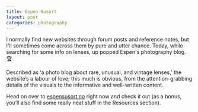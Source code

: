 ```yaml
---
title: Espen Susort
layout: post
categories: photography
---
```


I normally find new websites through forum posts and reference notes, but I'll sometimes come across them by pure and utter chance. Today, while searching for some info on lenses, up popped Espen's photography blog. 🏆

Described as ‘a photo blog about rare, unusual, and vintage lenses,’ the website’s a labour of love; this much is obvious, from the attention-grabbing details of the visuals to the informative and well-written content.

Head on over to [espensusort.no](https://espensusort.no/) right now and check it out (as a bonus, you’ll also find some really neat stuff in the Resources section).
